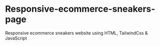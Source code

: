 # Responsive-ecommerce-sneakers-page
Responsive ecommerce sneakers website using HTML, TailwindCss &amp; JavaScript
